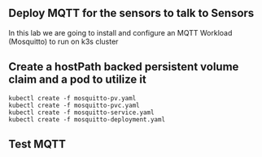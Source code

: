 ## Deploy MQTT for the sensors to talk to Sensors

In this lab we are going to install and configure an MQTT Workload (Mosquitto) to run on k3s cluster


## Create a hostPath backed persistent volume claim and a pod to utilize it

    kubectl create -f mosquitto-pv.yaml
    kubectl create -f mosquitto-pvc.yaml
    kubectl create -f mosquitto-service.yaml
    kubectl create -f mosquitto-deployment.yaml


## Test MQTT

